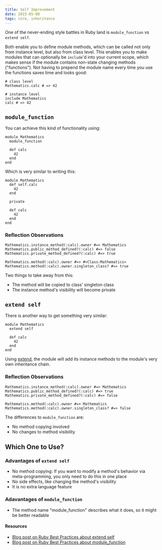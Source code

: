 ```yaml
---
title: Self Improvement
date: 2015-05-08
tags: core, inheritance
---
```


One of the never-ending style battles in Ruby land is `module_function` vs `extend self`.

Both enable you to define module methods, which can be called not only from instance level, but also from class level. This enables you to make modules that can optionally be `include`'d into your current scope, which makes sense if the module contains non-state changing methods ("functions"). Not having to prepend the module name every time you use the functions saves time and looks good:

    # class level
    Mathematics.calc # => 42

    # instance level
    include Mathematics
    calc # => 42

## `module_function`

You can achieve this kind of functionality using:

    module Mathematics
      module_function

      def calc
        42
      end
    end

Which is very similar to writing this:

    module Mathematics
      def self.calc
        42
      end

      private

      def calc
        42
      end
    end

### Reflection Observations

    Mathematics.instance_method(:calc).owner #=> Mathematics
    Mathematics.public_method_defined?(:calc) #=> false
    Mathematics.private_method_defined?(:calc) #=> true

    Mathematics.method(:calc).owner #=> #<Class:Mathematics>
    Mathematics.method(:calc).owner.singleton_class? #=> true


Two things to take away from this:

- The method will be copied to class' singleton class
- The instance method's visibility will become private


## `extend self`

There is another way to get something very similar:

    module Mathematics
      extend self

      def calc
        42
      end
    end

Using [extend](http://ruby-doc.org/core-2.2.2/Object.html#method-i-extend), the module will add its instance methods to the module's very own inheritance chain.

### Reflection Observations

    Mathematics.instance_method(:calc).owner #=> Mathematics
    Mathematics.public_method_defined?(:calc) #=> true
    Mathematics.private_method_defined?(:calc) #=> false

    Mathematics.method(:calc).owner #=> Mathematics
    Mathematics.method(:calc).owner.singleton_class? #=> false

The differences to `module_function` are:

- No method copying involved
- No changes to method visibility

## Which One to Use?

### Advantages of `extend self`

- No method copying: If you want to modify a method's behavior via meta-programming, you only need to do this in one place
- No side effects, like changing the method's visibility
- It is no extra language feature

### Adavantages of `module_function`

- The method name "module_function" describes what it does, so it might be better readable

#### Resources

- [Blog post on Ruby Best Practices about extend self](http://blog.rubybestpractices.com/posts/gregory/040-issue-10-uses-for-modules.html)
- [Blog post on Ruby Best Practices about module_function](http://blog.rubybestpractices.com/posts/gregory/041-issue-10.5-uses-for-modules.html)